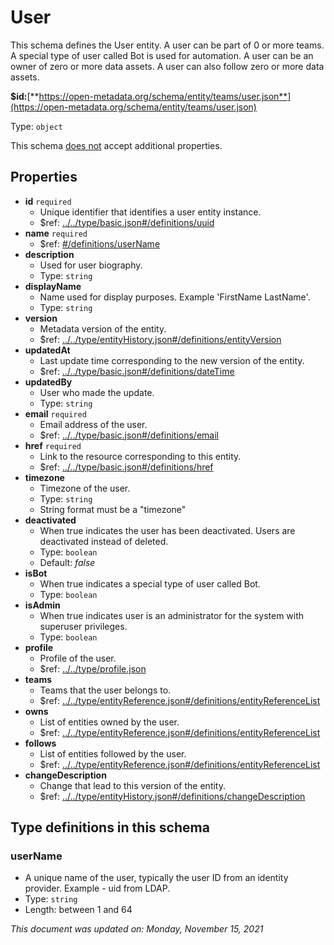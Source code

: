 # User

This schema defines the User entity. A user can be part of 0 or more teams. A special type of user called Bot is used for automation. A user can be an owner of zero or more data assets. A user can also follow zero or more data assets.

**$id:**[**https://open-metadata.org/schema/entity/teams/user.json**](https://open-metadata.org/schema/entity/teams/user.json)

Type: `object`

This schema <u>does not</u> accept additional properties.

## Properties
- **id** `required`
  - Unique identifier that identifies a user entity instance.
  - $ref: [../../type/basic.json#/definitions/uuid](../types/basic.md#uuid)
- **name** `required`
  - $ref: [#/definitions/userName](#username)
- **description**
  - Used for user biography.
  - Type: `string`
- **displayName**
  - Name used for display purposes. Example 'FirstName LastName'.
  - Type: `string`
- **version**
  - Metadata version of the entity.
  - $ref: [../../type/entityHistory.json#/definitions/entityVersion](../types/entityhistory.md#entityversion)
- **updatedAt**
  - Last update time corresponding to the new version of the entity.
  - $ref: [../../type/basic.json#/definitions/dateTime](../types/basic.md#datetime)
- **updatedBy**
  - User who made the update.
  - Type: `string`
- **email** `required`
  - Email address of the user.
  - $ref: [../../type/basic.json#/definitions/email](../types/basic.md#email)
- **href** `required`
  - Link to the resource corresponding to this entity.
  - $ref: [../../type/basic.json#/definitions/href](../types/basic.md#href)
- **timezone**
  - Timezone of the user.
  - Type: `string`
  - String format must be a "timezone"
- **deactivated**
  - When true indicates the user has been deactivated. Users are deactivated instead of deleted.
  - Type: `boolean`
  - Default: _false_
- **isBot**
  - When true indicates a special type of user called Bot.
  - Type: `boolean`
- **isAdmin**
  - When true indicates user is an administrator for the system with superuser privileges.
  - Type: `boolean`
- **profile**
  - Profile of the user.
  - $ref: [../../type/profile.json](../types/profile.md)
- **teams**
  - Teams that the user belongs to.
  - $ref: [../../type/entityReference.json#/definitions/entityReferenceList](../types/entityreference.md#entityreferencelist)
- **owns**
  - List of entities owned by the user.
  - $ref: [../../type/entityReference.json#/definitions/entityReferenceList](../types/entityreference.md#entityreferencelist)
- **follows**
  - List of entities followed by the user.
  - $ref: [../../type/entityReference.json#/definitions/entityReferenceList](../types/entityreference.md#entityreferencelist)
- **changeDescription**
  - Change that lead to this version of the entity.
  - $ref: [../../type/entityHistory.json#/definitions/changeDescription](../types/entityhistory.md#changedescription)

## Type definitions in this schema

### userName

- A unique name of the user, typically the user ID from an identity provider. Example - uid from LDAP.
- Type: `string`
- Length: between 1 and 64

_This document was updated on: Monday, November 15, 2021_
